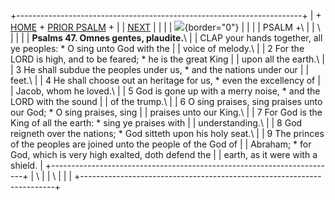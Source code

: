 +-----------------------------------------------------------------------+
| \+ [HOME](../index.html) + [PRIOR PSALM](Ps46.html) +                 |
| [NEXT](PS48.html)                                                     |
|                                                                       |
| ![](http://stats.superstats.com/b/ss/DAVIDMCMANNES/1){border="0"}     |
|                                                                       |
| PSALM +\                                                              |
| \                                                                     |
|                                                                       |
| **Psalms 47. Omnes gentes, plaudite.**\                               |
| CLAP your hands together, all ye peoples: \* O sing unto God with the |
| voice of melody.\                                                     |
| 2 For the LORD is high, and to be feared; \* he is the great King     |
| upon all the earth.\                                                  |
| 3 He shall subdue the peoples under us, \* and the nations under our  |
| feet.\                                                                |
| 4 He shall choose out an heritage for us, \* even the excellency of   |
| Jacob, whom he loved.\                                                |
| 5 God is gone up with a merry noise, \* and the LORD with the sound   |
| of the trump.\                                                        |
| 6 O sing praises, sing praises unto our God; \* O sing praises, sing  |
| praises unto our King.\                                               |
| 7 For God is the King of all the earth: \* sing ye praises with       |
| understanding.\                                                       |
| 8 God reigneth over the nations; \* God sitteth upon his holy seat.\  |
| 9 The princes of the peoples are joined unto the people of the God of |
| Abraham; \* for God, which is very high exalted, doth defend the      |
| earth, as it were with a shield.                                      |
+-----------------------------------------------------------------------+
| \                                                                     |
| \                                                                     |
| [](http://www.episcopalnet.org/DBS/DOR.html)                          |
+-----------------------------------------------------------------------+
